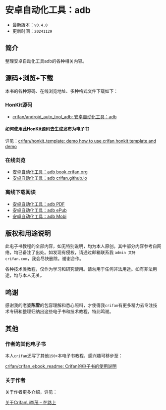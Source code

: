 # 安卓自动化工具：adb

* 最新版本：`v0.4.0`
* 更新时间：`20241129`

## 简介

整理安卓自动化工具adb的各种相关内容。

## 源码+浏览+下载

本书的各种源码、在线浏览地址、多种格式文件下载如下：

### HonKit源码

* [crifan/android_auto_tool_adb: 安卓自动化工具：adb](https://github.com/crifan/android_auto_tool_adb)

#### 如何使用此HonKit源码去生成发布为电子书

详见：[crifan/honkit_template: demo how to use crifan honkit template and demo](https://github.com/crifan/honkit_template)

### 在线浏览

* [安卓自动化工具：adb book.crifan.org](https://book.crifan.org/books/android_auto_tool_adb/website/)
* [安卓自动化工具：adb crifan.github.io](https://crifan.github.io/android_auto_tool_adb/website/)

### 离线下载阅读

* [安卓自动化工具：adb PDF](https://book.crifan.org/books/android_auto_tool_adb/pdf/android_auto_tool_adb.pdf)
* [安卓自动化工具：adb ePub](https://book.crifan.org/books/android_auto_tool_adb/epub/android_auto_tool_adb.epub)
* [安卓自动化工具：adb Mobi](https://book.crifan.org/books/android_auto_tool_adb/mobi/android_auto_tool_adb.mobi)

## 版权和用途说明

此电子书教程的全部内容，如无特别说明，均为本人原创。其中部分内容参考自网络，均已备注了出处。如发现有侵权，请通过邮箱联系我 `admin 艾特 crifan.com`，我会尽快删除。谢谢合作。

各种技术类教程，仅作为学习和研究使用。请勿用于任何非法用途。如有非法用途，均与本人无关。

## 鸣谢

感谢我的老婆**陈雪**的包容理解和悉心照料，才使得我`crifan`有更多精力去专注技术专研和整理归纳出这些电子书和技术教程，特此鸣谢。

## 其他

### 作者的其他电子书

本人`crifan`还写了其他`150+`本电子书教程，感兴趣可移步至：

[crifan/crifan_ebook_readme: Crifan的电子书的使用说明](https://github.com/crifan/crifan_ebook_readme)

### 关于作者

关于作者更多介绍，详见：

[关于CrifanLi李茂 – 在路上](https://www.crifan.org/about/)
